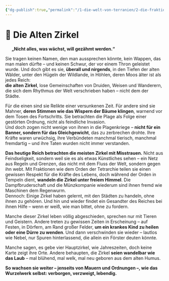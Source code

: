 ```yaml
---
{"dg-publish":true,"permalink":"/1-die-welt-von-terranien/2-die-fraktionen/2-kleinere-gruppierungen/die-alten-zirkel/"}
---
```


# 🦌 **Die Alten Zirkel**
$\quad$
**„Nicht alles, was wächst, will gezähmt werden.“**

Sie tragen keinen Namen, den man aussprechen könnte, kein Wappen, das man malen dürfte – und keinen Schwur, der vor einem Thron geleistet wurde. Und doch gibt es sie, **überall und nirgends**, in den Tiefen der alten Wälder, unter den Hügeln der Wildlande, in Höhlen, deren Moos älter ist als jedes Reich:  
**die alten Zirkel**, lose Gemeinschaften von Druiden, Weisen und Wanderern, die sich dem Rhythmus der Welt verschrieben haben – nicht dem der Städte.

Für die einen sind sie Relikte einer versunkenen Zeit. Für andere sind sie Mahner, **deren Stimmen wie das Wispern der Bäume klingen**, warnend vor dem Tosen des Fortschritts. Sie betrachten die Plage als Folge einer gestörten Ordnung, nicht als feindliche Invasion.  
Und doch zogen nicht wenige von ihnen in die Plagenkriege – **nicht für ein Banner, sondern für das Gleichgewicht**, das zu zerbrechen drohte. Ihre Kräfte waren urwüchsig, ihre Verbündeten manchmal tierisch, manchmal fremdartig – und ihre Taten wurden nicht immer verstanden.

**Das heutige Reich betrachten die meisten Zirkel mit Misstrauen.** Nicht aus Feindseligkeit, sondern weil sie es als etwas Künstliches sehen – ein Netz aus Regeln und Grenzen, das nicht mit dem Fluss der Welt, sondern gegen ihn webt. Mit Fraktionen wie dem Orden der Tetrarchie teilen sie einen gewissen Respekt für die Kräfte des Lebens, doch während der Orden in Tempeln dient, **wandeln die Zirkel unter freiem Himmel**. Die Dampfbruderschaft und die Münzkompanie wiederum sind ihnen fremd wie Maschinen dem Regenwurm.  
Dennoch: Einige Zirkel haben gelernt, mit den Städten zu handeln, ohne ihnen zu gehören. Und hin und wieder findet ein Gesandter des Reiches bei ihnen Hilfe – wenn er weiß, wie man bittet, ohne zu fordern.

Manche dieser Zirkel leben völlig abgeschieden, sprechen nur mit Tieren und Geistern. Andere treten zu gewissen Zeiten in Erscheinung – auf Festen, in Dörfern, am Rand großer Felder, **um ein krankes Kind zu heilen oder eine Dürre zu wenden**. Und dann verschwinden sie wieder – lautlos wie Nebel, nur Spuren hinterlassend, die allein ein Förster deuten könnte.

Manche sagen, es gebe vier Hauptzirkel, wie Jahreszeiten, doch keine Karte zeigt ihre Orte. Andere behaupten, die Zirkel **seien wandelbar wie das Laub** – mal blühend, mal welk, mal neu geboren aus dem alten Humus.

**So wachsen sie weiter – jenseits von Mauern und Ordnungen –, wie das Wurzelwerk selbst: verborgen, verzweigt, lebendig.**